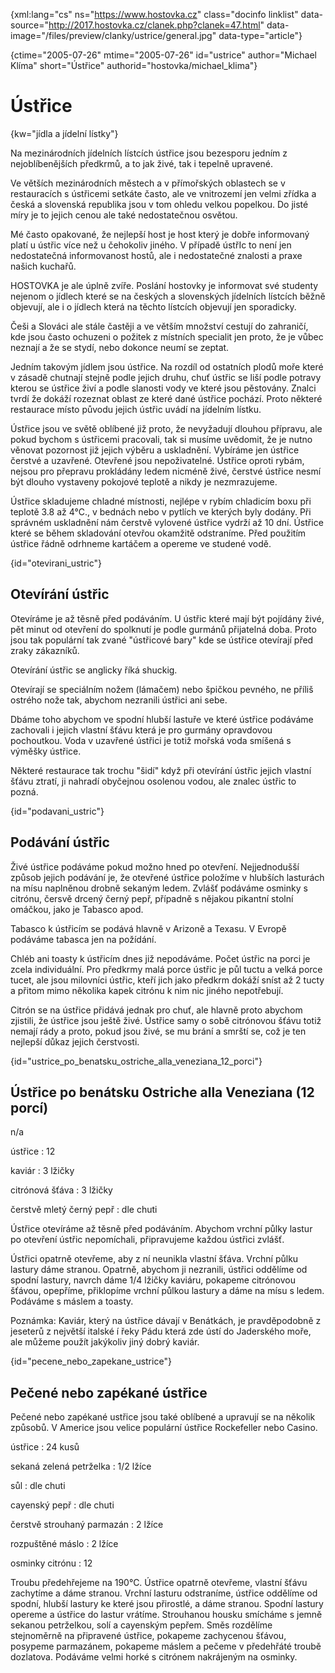 
{xml:lang="cs" ns="https://www.hostovka.cz" class="docinfo linklist" data-source="http://2017.hostovka.cz/clanek.php?clanek=47.html" data-image="/files/preview/clanky/ustrice/general.jpg" data-type="article"}

{ctime="2005-07-26" mtime="2005-07-26" id="ustrice" author="Michael Klíma" short="Ústřice" authorid="hostovka/michael_klima"}

# Ústřice

<!-- generated attribute kw by user_udpatekw.sh on 2019-04-16, do not edit -->

{kw="jídla a jídelní lístky"}

Na mezinárodních jídelních lístcích ústřice jsou bezesporu jedním z nejoblíbenějších předkrmů, a to jak živé, tak i tepelně upravené.

Ve větších mezinárodních městech a v přímořských oblastech se v restauracích s ústřicemi setkáte často, ale ve vnitrozemí jen velmi zřídka a česká a slovenská republika jsou v tom ohledu velkou popelkou. Do jisté míry je to jejich cenou ale také nedostatečnou osvětou.

Mé často opakované, že nejlepší host je host který je dobře informovaný platí u ústřic více než u čehokoliv jiného. V případě ústřIc to není jen nedostatečná informovanost hostů, ale i nedostatečné znalosti a praxe našich kuchařů.

HOSTOVKA je ale úplně zvíře. Poslání hostovky je informovat své studenty nejenom o jídlech které se na českých a slovenských jídelních lístcích běžně objevují, ale i o jídlech která na těchto lístcích objevují jen sporadicky.

Češi a Slováci ale stále častěji a ve větším množství cestují do zahraničí, kde jsou často ochuzeni o požitek z místních specialit jen proto, že je vůbec neznají a že se stydí, nebo dokonce neumí se zeptat.

Jedním takovým jídlem jsou ústřice. Na rozdíl od ostatních plodů moře které v zásadě chutnají stejně podle jejich druhu, chuť ústřic se liší podle potravy kterou se ústřice živí a podle slanosti vody ve které jsou pěstovány. Znalci tvrdí že dokáží rozeznat oblast ze které dané ústřice pochází. Proto některé restaurace místo původu jejich ústřic uvádí na jídelním lístku.

Ústřice jsou ve světě oblíbené již proto, že nevyžadují dlouhou přípravu, ale pokud bychom s ústřicemi pracovali, tak si musíme uvědomit, že je nutno věnovat pozornost již jejich výběru a uskladnění. Vybíráme jen ústřice čerstvé a uzavřené. Otevřené jsou nepoživatelné. Ústřice oproti rybám, nejsou pro přepravu prokládány ledem nicméně živé, čerstvé ústřice nesmí být dlouho vystaveny pokojové teplotě a nikdy je nezmrazujeme.

Ústřice skladujeme chladné místnosti, nejlépe v rybím chladicím boxu při teplotě 3.8 až 4°C., v bednách nebo v pytlích ve kterých byly dodány. Při správném uskladnění nám čerstvě vylovené ústřice vydrží až 10 dní. Ústřice které se během skladování otevřou okamžitě odstraníme. Před použitím ústřice řádně odrhneme kartáčem a opereme ve studené vodě.

{id="otevirani_ustric"}

## Otevírání ústřic

Otevíráme je až těsně před podáváním. U ústřic které mají být pojídány živé, pět minut od otevření do spolknutí je podle gurmánů přijatelná doba. Proto jsou tak populární tak zvané "ústřicové bary" kde se ústřice otevírají před zraky zákazníků.

Otevírání ústřic se anglicky říká shuckig.

Otevírají se speciálním nožem (lámačem) nebo špičkou pevného, ne příliš ostrého nože tak, abychom nezranili ústřici ani sebe.

Dbáme toho abychom ve spodní hlubší lastuře ve které ústřice podáváme zachovali i jejich vlastní šťávu která je pro gurmány opravdovou pochoutkou. Voda v uzavřené ústřici je totiž mořská voda smíšená s výměšky ústřice.

Některé restaurace tak trochu "šidí" když při otevírání ústřic jejich vlastní šťávu ztratí, ji nahradí obyčejnou osolenou vodou, ale znalec ústřic to pozná.

{id="podavani_ustric"}

## Podávání ústřic

Živé ústřice podáváme pokud možno hned po otevření. Nejjednodušší způsob jejich podávání je, že otevřené ústřice položíme v hlubších lasturách na mísu naplněnou drobně sekaným ledem. Zvlášť podáváme osminky s citrónu, čersvě drcený černý pepř, případně s nějakou pikantní stolní omáčkou, jako je Tabasco apod.

Tabasco k ústřicím se podává hlavně v Arizoně a Texasu. V Evropě podáváme tabasca jen na požídání.

Chléb ani toasty k ústřicím dnes již nepodáváme. Počet ústřic na porci je zcela individuální. Pro předkrmy malá porce ústřic je půl tuctu a velká porce tucet, ale jsou milovníci ústřic, kteří jich jako předkrm dokáží sníst až 2 tucty a přitom mimo několika kapek citrónu k nim nic jiného nepotřebují.

Citrón se na ústřice přidává jednak pro chuť, ale hlavně proto abychom zjistili, že ústřice jsou ještě živé. Ústřice samy o sobě citrónovou šťávu totiž nemají rády a proto, pokud jsou živé, se mu brání a smrští se, což je ten nejlepší důkaz jejich čerstvosti.

{id="ustrice\_po\_benatsku\_ostriche\_alla\_veneziana\_12_porci"}

## Ústřice po benátsku Ostriche alla Veneziana (12 porcí)

n/a

ústřice
:   12

kaviár
:   3 lžičky

citrónová šťáva
:   3 lžičky

čerstvě mletý černý pepř
:   dle chuti

Ústřice otevíráme až těsně před podáváním. Abychom vrchní půlky lastur po otevření ústřic nepomíchali, připravujeme každou ústřici zvlášť.

Ústřici opatrně otevřeme, aby z ní neunikla vlastní šťáva. Vrchní půlku lastury dáme stranou. Opatrně, abychom ji nezranili, ústřici oddělíme od spodní lastury, navrch dáme 1/4 lžičky kaviáru, pokapeme citrónovou šťávou, opepříme, přiklopíme vrchní půlkou lastury a dáme na mísu s ledem. Podáváme s máslem a toasty.

Poznámka: Kaviár, který na ústřice dávají v Benátkách, je pravděpodobně z jeseterů z největší italské í řeky Pádu která zde ústí do Jaderského moře, ale můžeme použít jakýkoliv jiný dobrý kaviár.

{id="pecene\_nebo\_zapekane_ustrice"}

## Pečené nebo zapékané ústřice

Pečené nebo zapékané ustřice jsou také oblíbené a upravují se na několik způsobů. V Americe jsou velice populární ústřice Rockefeller nebo Casino.

ústřice
:   24 kusů

sekaná zelená petrželka
:   1/2 lžíce

sůl
:   dle chuti

cayenský pepř
:   dle chuti

čerstvě strouhaný parmazán
:   2 lžíce

rozpuštěné máslo
:   2 lžíce

osminky citrónu
:   12

Troubu předehřejeme na 190°C. Ústřice opatrně otevřeme, vlastní šťávu zachytíme a dáme stranou. Vrchní lasturu odstraníme, ústřice oddělíme od spodní, hlubší lastury ke které jsou přirostlé, a dáme stranou. Spodní lastury opereme a ústřice do lastur vrátíme. Strouhanou housku smícháme s jemně sekanou petrželkou, solí a cayenským pepřem. Směs rozdělíme stejnoměrně na připravené ústřice, pokapeme zachycenou šťávou, posypeme parmazánem, pokapeme máslem a pečeme v předehřáté troubě dozlatova. Podáváme velmi horké s citrónem nakrájeným na osminky.


